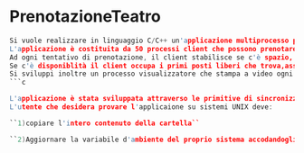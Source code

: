 # PrenotazioneTeatro
```c
Si vuole realizzare in linguaggio C/C++ un'applicazione multiprocesso per la simulazione di un servizio di prenotazione posti in un teatro che può ospitare fino ad 80 persone
L'applicazione è costituita da 50 processi client che possono prenotare da uno a 4 posti.
Ad ogni tentativo di prenotazione, il client stabilisce se c'è spazio, altrimenti termina subito con un messaggio di "disponibilità esaurita".
Se c'è disponiblità il client occupa i primi posti liberi che trova,assegnando ai posti il proprio id_cliente.
Si sviluppi inoltre un processo visualizzatore che stampa a video ogni secondo la situazione dei posti nel teatro scrivendo su ogni riga il numero di posto, lo stato, ed eventualmente il cliente che ha occupato il posto.
```c

L'applicazione è stata sviluppata attraverso le primitive di sincronizzazione tipiche dei sistemi UNIX ed il tutto è stato provato su LINUX MINT.
L'utente che desidera provare l'applicaione su sistemi UNIX deve:

``1)copiare l'intero contenuto della cartella``

``2)Aggiornare la variabile d'ambiente del proprio sistema accodandogli il path fino alla cartella che contiene i file ``
